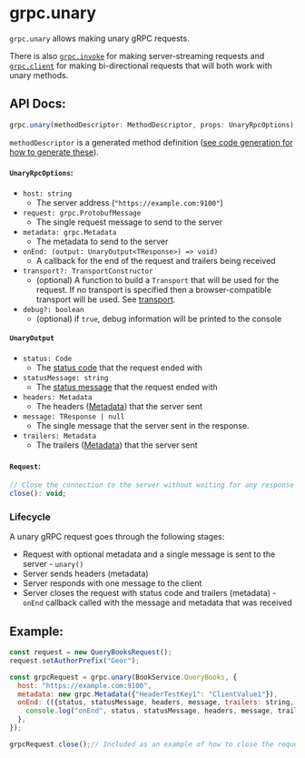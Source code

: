 # grpc.unary

`grpc.unary` allows making unary gRPC requests.

There is also [`grpc.invoke`](invoke) for making server-streaming requests and [`grpc.client`](client) for making bi-directional requests that will both work with unary methods.

## API Docs:
```javascript
grpc.unary(methodDescriptor: MethodDescriptor, props: UnaryRpcOptions): Request;
```

`methodDescriptor` is a generated method definition ([see code generation for how to generate these](code-generation)).

#### `UnaryRpcOptions`:

* `host: string`
  * The server address (`"https://example.com:9100"`)
* `request: grpc.ProtobufMessage`
  * The single request message to send to the server
* `metadata: grpc.Metadata`
  * The metadata to send to the server
* `onEnd: (output: UnaryOutput<TResponse>) => void)`
  * A callback for the end of the request and trailers being received
* `transport?: TransportConstructor`
  * (optional) A function to build a `Transport` that will be used for the request. If no transport is specified then a browser-compatible transport will be used. See [transport](transport).
* `debug?: boolean`
  * (optional) if `true`, debug information will be printed to the console

#### `UnaryOutput`

* `status: Code`
  * The [status code](concepts#status-codes) that the request ended with
* `statusMessage: string`
  * The [status message](concepts#status-messages) that the request ended with
* `headers: Metadata`
  * The headers ([Metadata](concepts#metadata)) that the server sent
* `message: TResponse | null`
  * The single message that the server sent in the response.
* `trailers: Metadata`
  * The trailers ([Metadata](concepts#metadata)) that the server sent

#### `Request`:
```javascript
// Close the connection to the server without waiting for any response
close(): void;
```

### Lifecycle
A unary gRPC request goes through the following stages:

* Request with optional metadata and a single message is sent to the server - `unary()`
* Server sends headers (metadata)
* Server responds with one message to the client
* Server closes the request with status code and trailers (metadata) - `onEnd` callback called with the message and metadata that was received

## Example:
```javascript
const request = new QueryBooksRequest();
request.setAuthorPrefix("Geor");

const grpcRequest = grpc.unary(BookService.QueryBooks, {
  host: "https://example.com:9100",
  metadata: new grpc.Metadata({"HeaderTestKey1": "ClientValue1"}),
  onEnd: (({status, statusMessage, headers, message, trailers: string, trailers: grpc.Metadata}) => {
    console.log("onEnd", status, statusMessage, headers, message, trailers);
  },
});

grpcRequest.close();// Included as an example of how to close the request, but this usage would cancel the request immediately
```